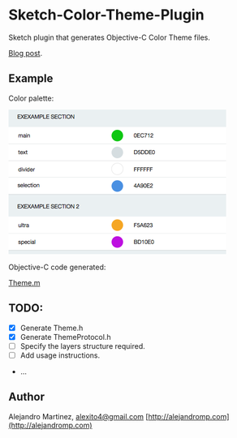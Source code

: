 # Sketch-Color-Theme-Plugin
Sketch plugin that generates Objective-C Color Theme files.

[Blog post](http://alejandromp.com/blog/2015/8/10/color-theme-objective-c-sketch-plugin/).

## Example 

Color palette:

![](https://raw.githubusercontent.com/alexito4/Sketch-Color-Theme-Plugin/master/sketch_color_palette.png)

Objective-C code generated:

[Theme.m](https://github.com/alexito4/Sketch-Color-Theme-Plugin/blob/master/Theme.m)

## TODO:

- [x] Generate Theme.h
- [x] Generate ThemeProtocol.h
- [ ] Specify the layers structure required.
- [ ] Add usage instructions.
- ...

## Author

Alejandro Martinez, alexito4@gmail.com
[http://alejandromp.com](http://alejandromp.com)
